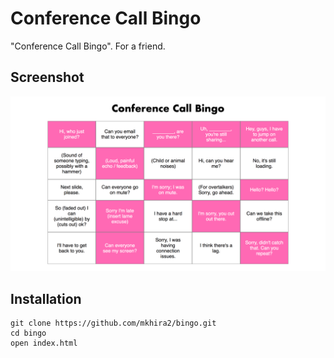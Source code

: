 # Conference Call Bingo

"Conference Call Bingo". For a friend. 


## Screenshot
![bingo](/images/bingo.png)

## Installation

```
git clone https://github.com/mkhira2/bingo.git
cd bingo
open index.html
```
